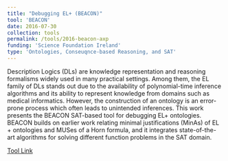 ```yaml
---
title: "Debugging EL+ (BEACON)"
tool: 'BEACON'
date: 2016-07-30
collection: tools
permalink: /tools/2016-beacon-axp
funding: 'Science Foundation Ireland'
type: 'Ontologies, Conseuqnce-based Reasoning, and SAT'
---
```

Description Logics (DLs) are knowledge representation and reasoning formalisms widely used in many practical settings. Among them, the EL family of DLs stands out due to the availability of polynomial-time inference algorithms and its ability to represent knowledge from domains such as medical informatics. However, the construction of an ontology is an error-prone process which often leads to unintended inferences. This work presents the BEACON SAT-based tool for debugging EL+ ontologies. BEACON builds on earlier work relating minimal justifications (MinAs) of EL + ontologies and MUSes of a Horn formula, and it integrates state-of-the-art algorithms for solving different function problems in the SAT domain. 

[Tool Link](https://github.com/farif/BEACON)